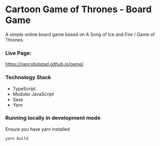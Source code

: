 # Cartoon Game of Thrones - Board Game

A simple online board game based on A Song of Ice and Fire / Game of Thrones.  

### Live Page:

https://nancybolstad.github.io/game/

### Technology Stack

- TypeScript
- Modular JavaScript
- Sass
- Yarn


### Running locally in development mode

Ensure you have yarn installed

```bash
yarn build
```
